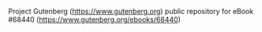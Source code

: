 Project Gutenberg (https://www.gutenberg.org) public repository for
eBook #68440 (https://www.gutenberg.org/ebooks/68440)
